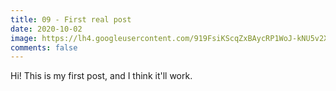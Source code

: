 ```yaml
---
title: 09 - First real post
date: 2020-10-02
image: https://lh4.googleusercontent.com/919FsiKScqZxBAycRP1WoJ-kNU5v2XyEqU2O-89ysYYIQ7WmnIKX0hdaujxKYTZNRAwOgpYRAaDHQjh8NG3n=w1920-h969-rw
comments: false
---
```

Hi!  This is my first post, and I think it'll work.
